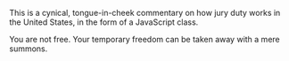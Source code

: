 This is a cynical, tongue-in-cheek commentary on how jury duty works in the United States, in the form of a JavaScript class.

You are not free.  Your temporary freedom can be taken away with a mere summons.

